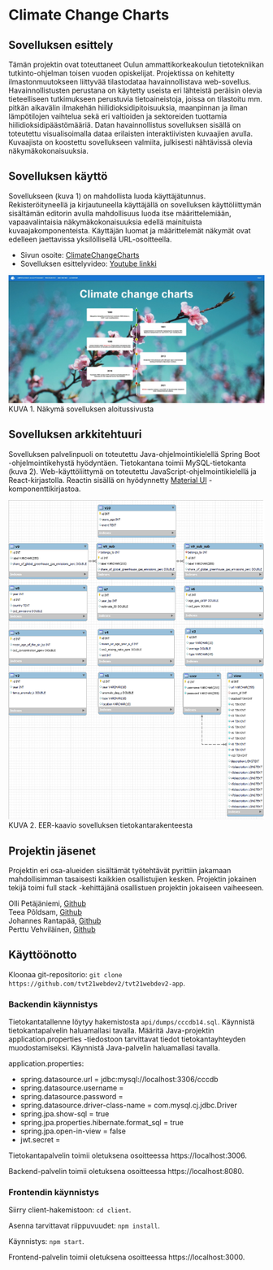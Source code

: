 # Climate Change Charts

## Sovelluksen esittely

Tämän projektin ovat toteuttaneet Oulun ammattikorkeakoulun tietotekniikan tutkinto-ohjelman toisen vuoden opiskelijat. Projektissa on kehitetty ilmastonmuutokseen liittyvää tilastodataa havainnollistava web-sovellus. Havainnollistusten perustana on käytetty useista eri lähteistä peräisin olevia tieteelliseen tutkimukseen perustuvia tietoaineistoja, joissa on tilastoitu mm. pitkän aikavälin ilmakehän hiilidioksidipitoisuuksia, maanpinnan ja ilman lämpötilojen vaihtelua sekä eri valtioiden ja sektoreiden tuottamia hiilidioksidipäästömääriä. Datan havainnollistus sovelluksen sisällä on toteutettu visualisoimalla dataa erilaisten interaktiivisten kuvaajien avulla. Kuvaajista on koostettu sovellukseen valmiita, julkisesti nähtävissä olevia näkymäkokonaisuuksia.

## Sovelluksen käyttö

Sovellukseen (kuva 1) on mahdollista luoda käyttäjätunnus. Rekisteröityneellä ja kirjautuneella käyttäjällä on sovelluksen käyttöliittymän sisältämän editorin avulla mahdollisuus luoda itse määrittelemiään, vapaavalintaisia näkymäkokonaisuuksia edellä mainituista kuvaajakomponenteista. Käyttäjän luomat ja määrittelemät näkymät ovat edelleen jaettavissa yksilöllisellä URL-osoitteella. 

- Sivun osoite: [ClimateChangeCharts](https://climatechangecharts.onrender.com/)
- Sovelluksen esittelyvideo: [Youtube linkki](#)

![Sovelluksen etusivu](/client/src/images/frontpage.jpg "Climate Change Charts etusivu")
KUVA 1. Näkymä sovelluksen aloitussivusta

## Sovelluksen arkkitehtuuri

Sovelluksen palvelinpuoli on toteutettu Java-ohjelmointikielellä Spring Boot -ohjelmointikehystä hyödyntäen. Tietokantana toimii MySQL-tietokanta (kuva 2). Web-käyttöliittymä on toteutettu JavaScript-ohjelmointikielellä ja React-kirjastolla. Reactin sisällä on hyödynnetty [Material UI](https://mui.com/) -komponenttikirjastoa.

![Tietokantarakenne](/client/src/images/db-eer.png "Tietokannan EER-diagrammi")
KUVA 2. EER-kaavio sovelluksen tietokantarakenteesta

## Projektin jäsenet

Projektin eri osa-alueiden sisältämät työtehtävät pyrittiin jakamaan mahdollisimman tasaisesti kaikkien osallistujien kesken. Projektin jokainen tekijä toimi full stack -kehittäjänä osallistuen projektin jokaiseen vaiheeseen. 

Olli Petäjäniemi, [Github](https://github.com/petajaol)
<br>Teea Põldsam, [Github](https://github.com/tpoldsam) 
<br>Johannes Rantapää, [Github](https://github.com/Necromunda) 
<br>Perttu Vehviläinen, [Github](https://github.com/Penamonni) 

## Käyttöönotto

Kloonaa git-repositorio: `git clone https://github.com/tvt21webdev2/tvt21webdev2-app`.

### Backendin käynnistys

Tietokantatallenne löytyy hakemistosta `api/dumps/cccdb14.sql`. Käynnistä tietokantapalvelin haluamallasi tavalla. Määritä Java-projektin application.properties -tiedostoon tarvittavat tiedot tietokantayhteyden muodostamiseksi. Käynnistä Java-palvelin haluamallasi tavalla.

application.properties:

- spring.datasource.url = jdbc:mysql://localhost:3306/cccdb
- spring.datasource.username =
- spring.datasource.password =
- spring.datasource.driver-class-name = com.mysql.cj.jdbc.Driver
- spring.jpa.show-sql = true
- spring.jpa.properties.hibernate.format_sql = true
- spring.jpa.open-in-view = false
- jwt.secret = 

Tietokantapalvelin toimii oletuksena osoitteessa https://localhost:3006. 

Backend-palvelin toimii oletuksena osoitteessa https://localhost:8080.

### Frontendin käynnistys

Siirry client-hakemistoon: `cd client`. 

Asenna tarvittavat riippuvuudet: `npm install`. 

Käynnistys: `npm start`. 

Frontend-palvelin toimii oletuksena osoitteessa https://localhost:3000. 
